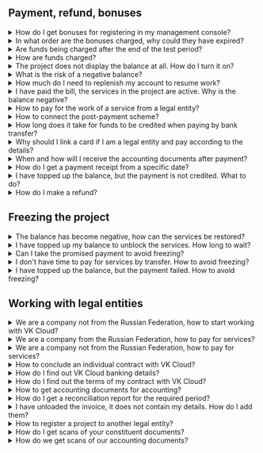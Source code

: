 ## Payment, refund, bonuses

<details>

<summary>How do I get bonuses for registering in my management console?</summary>

[Bonuses](../concepts/balance#bonuses) are credited when registering a new user account. Bonuses are accrued after all [registration](/en/intro/start/account-registration) steps are completed.

Bonuses are not awarded when new projects are created by existing users and when a new user enters a project by invitation.

<warn>

In some cases, previously accrued bonuses may be canceled or denied. See more in [paragraph 8.3 of the VK Cloud Platform Terms of Use](/en/intro/start/legal/legal-terms#8_payment_for_company_services)

</warn>

</details>

<details>

<summary>In what order are the bonuses charged, why could they have expired?</summary>

[Bonuses](../concepts/balance#bonuses) in VK Cloud are spent on using cloud services and resources. There are different types of bonuses, each type of bonus can be spent only on VK Cloud services corresponding to it. One bonus is equal to one ruble.

Bonuses are given for 60 days, after that they burn off. You can see the details of your expenses on the **Balance** page in your management console.

<warn>

You cannot withdraw bonuses from the project.

</warn>

</details>

<details>

<summary>Are funds being charged after the end of the test period?</summary>

After the test period has expired or bonuses have been burned off, the payment account balance is used to pay for resources. If the payment account balance is zero, the project is [frozen](/en/tools-for-using-services/account/concepts/projects#automatic_freezing_of_the_project).

</details>

<details>

<summary>How are funds charged?</summary>

VK Cloud records the consumption of resources in the cloud on a minute-by-minute basis, and funds for the use of resources are charged from the payment account balance also on a minute-by-minute basis. Licenses are charged once a day.

</details>

<details>

<summary>The project does not display the balance at all. How do I turn it on?</summary>

[Balance](../concepts/balance) is displayed:

- If your [role](/en/tools-for-using-services/account/concepts/rolesandpermissions) in the project is the owner, superadministrator or billing administrator.
- After the services are activated in the project. To understand if the services are activated:

  1. [Go to](https://msk.cloud.vk.com/app/en/) VK Cloud management console.
  1. Go to the section of any service. If the **Enable services** button is displayed, [activate](/en/tools-for-using-services/account/service-management/activation) them by pressing this button.

    During activation, you may need to confirm the phone number and link the payment card.

</details>

<details>

<summary>What is the risk of a negative balance?</summary>

The payment account balance in the project management console may go negative. If you work with VK Cloud on [prepay](../concepts/physical-corporate#prepayment), the work of services and resources in this case will be suspended.

No penalties are charged on negative balance, but it is necessary to [replenish the payment account](../service-management/payment#making_a_payment) to continue the work.

<warn>

Unlocking of services takes up to 4 hours from the moment of crediting.

</warn>

</details>

<details>

<summary>How much do I need to replenish my account to resume work?</summary>

The project will resume automatically when the payment account balance is positive.

It is recommended to deposit an amount equal to the daily charge, or enable [auto-top-up](../service-management/add-card#configure_auto_completion).

</details>

<details>

<summary>I have paid the bill, the services in the project are active. Why is the balance negative?</summary>

You are probably a legal entity and work with VK Cloud for a post-payment. In this case, the payment account balance of your project will always be negative.

If you do not know your payment scheme, contact the document management department of VK Cloud:

1. Write to [docs_vktech@vk.company](mailto:docs_vktech@vk.company).
1. Specify:

   - Full name of the organization.
   - Details of the organization.

</details>

<details>

<summary>How to pay for the work of a service from a legal entity?</summary>

If you work with VK Cloud on prepayment, [form an invoice](../service-management/bill-generation/) and pay it in your management console.

When working on the post-payment scheme, the invoice and [accounting documents](../concepts/report#legal_entities) for the reporting period are sent via the electronic document management system (EDM) within five working days of the month following the reporting one.

If you have not received the accounting documents, contact the document management department of VK Cloud:

1. Write to [docs_vktech@vk.company](mailto:docs_vktech@vk.company).
1. Specify:

   - Full name of the organization.
   - Details of the organization.

</details>

<details>

<summary>How to connect the post-payment scheme?</summary>

Post-payment is available:

- Only for legal entities.
- Only within the framework of an individual contract with VK Cloud.

To activate the postpayment scheme, [conclude an individual contract](../service-management/corporate/) and perform additional project configuration for legal entities in the VK Cloud management console.

</details>

<details>

<summary>How long does it take for funds to be credited when paying by bank transfer?</summary>

Up to 3 banking days.

</details>

<details>

<summary>Why should I link a card if I am a legal entity and pay according to the details?</summary>

You may need the card if you work on a prepaid basis and need to make an emergency top-up, for example, to avoid [freezing](/en/tools-for-using-services/account/concepts/projects#automatic_freezing_of_the_project) a project.

<warn>

Charges for bank card payments are not included in [accounting documents for legal entities](../concepts/report#composition_of_accounting_documents): billing report, reconciliation report.

</warn>

</details>

<details>

<summary>When and how will I receive the accounting documents after payment?</summary>

<tabs>
<tablist>
<tab>Individuals</tab>
<tab>Legal entities</tab>
</tablist>
<tabpanel>

Immediately after the funds are credited, the receipt is sent to the email address of the project owner.

</tabpanel>
<tabpanel>

As part of the package of [accounting documents](../concepts/report) for the corresponding reporting period (month).

When working through the electronic document management system (EDM), documents are available immediately. If the organization maintains a paper document flow with VK Cloud, the delivery time of the original documents is added.

If you have not received your original documents or need scanned copies, write to the document management department of VK Cloud at [docs_vktech@vk.company](mailto:docs_vktech@vk.company).

</tabpanel>
</tabs>

</details>

<details>

<summary>How do I get a payment receipt from a specific date?</summary>

1. Contact [technical support](mailto:support@mcs.mail.ru).
2. Specify:

   - [Project ID (PID)](/en/tools-for-using-services/account/service-management/project-settings/manage#getting_project_id)
   - Project [region](/en/tools-for-using-services/account/concepts/regions)
   - Amount and date of payment
   - Payment confirmation

</details>

<details>

<summary>I have topped up the balance, but the payment is not credited. What to do?</summary>

The terms of crediting funds depend on [the payment method](../concepts/payment-methods):

- Payment by bank transfer — payment can take up to three banking days from the date of transfer of funds by the bank.
- Payment by other methods — the payment is credited within 5-10 minutes after payment confirmation.

If the payment is not received within the specified time, contact [technical support](mailto:support@mcs.mail.ru) to search for it and specify:

- [Project ID (PID)](/en/tools-for-using-services/account/service-management/project-settings/manage#getting_project_id)
- Project [region](/en/tools-for-using-services/account/concepts/regions)
- Payment confirmation

</details>

<details>

<summary>How do I make a refund?</summary>

Contact [technical support](mailto:support@mcs.mail.ru). For more information about the refund conditions and the requirements for the application, see [Refund of funds](../service-management/refund).

You can refund only funds that you have previously credited to your payment account. [Bonuses](../concepts/balance#bonuses) cannot be refunded.

For individuals, the funds will be returned to the account from which the payment has been made.

</details>

## Freezing the project

<details>

<summary>The balance has become negative, how can the services be restored?</summary>

When working on prepayment with a negative payment account balance, the project is automatically [frozen](/en/tools-for-using-services/account/concepts/projects#automatic_freezing_of_the_project). Its objects are placed in the queue for deletion for a period:

- 3 days if you have never replenished the payment account of the project.
- 30 days if you have topped up the payment account of the project at least once.

   <err>

   As soon as the storage period in the queue expires, all project resources will be permanently deleted.

   </err>

To restore the services:

1. [Go to](https://msk.cloud.vk.com/app/en/) VK Cloud management console.
1. [Replenish](../service-management/payment#making_a_payment) the payment account of the project [in a convenient way](../concepts/payment-methods/). Use physical bank cards to get the funds to the payment account balance faster. Funds are credited from them immediately, but if you pay by bank transfer, the process can take up to 3 working days.
1. Wait for the activation of services in the project. It can take up to 2 hours.
1. Manually activate project resources:

   - [Virtual machines](/en/computing/iaas/service-management/vm/vm-manage#start_stop_restart_vm)
   - [Kubernetes containers](/en/kubernetes/k8s/service-management/manage-cluster#start_cluster_ffb49399)
   - [VM backup](/en/storage/backups/service-management/manage-backup-plan)
   - Other resources

<info>

To find out how long resources are in the queue for deletion, contact [technical support](mailto:support@mcs.mail.ru) and specify:

- [Project ID (PID)](/en/tools-for-using-services/account/service-management/project-settings/manage#getting_project_id)
- [Region](/en/tools-for-using-services/account/concepts/regions)

</info>

</details>

<details>

<summary>I have topped up my balance to unblock the services. How long to wait?</summary>

Unlocking can take up to 4 hours.

After unlocking, manually start objects that have been stopped, such as virtual machines.

</details>

<details>

<summary>Can I take the promised payment to avoid freezing?</summary>

The promised payment is not supported.

</details>

<details>

<summary>I don't have time to pay for services by transfer. How to avoid freezing?</summary>

Pay for services with a bank card, payments from cards are faster.

<warn>

Charges for bank card payments are not included in [accounting documents for legal entities](../concepts/report#composition_of_accounting_documents): billing report, reconciliation report.

</warn>

</details>

<details>

<summary>I have topped up the balance, but the payment failed. How to avoid freezing?</summary>

1. Contact [technical support](mailto:support@mcs.mail.ru).
1. Specify:

   - [Project ID (PID)](/en/tools-for-using-services/account/service-management/project-settings/manage#getting_project_id)
   - Project [region](/en/tools-for-using-services/account/concepts/regions)
   - Payment confirmation

</details>

## Working with legal entities

<details>

<summary>We are a company not from the Russian Federation, how to start working with VK Cloud?</summary>

With VK Cloud, you can work with a service infrastructure that is physically deployed:

- On the territory of Russia — to do this, [register](/en/intro/start/account-registration) an account in [region](/en/tools-for-using-services/account/concepts/regions) Moscow at https://cloud.vk.com.
- On the territory of Kazakhstan — to do this, [register](/en/intro/start/account-registration) an account in [region](/en/tools-for-using-services/account/concepts/regions) Kazakhstan at https://vkcloud.kz или https://kz.cloud.vk.com/.

Each region has its own peculiarities of work for non-residents of the Russian Federation:

[cols="1,2,2", options="header"]
|===

| Features
| Moscow
| Kazakhstan

| Contractual relations
| Non-resident organizations of the Russian Federation can work with VK Cloud as legal entities and receive [accounting documents](../concepts/report) only under an individual contract
| Legal entities-residents of Kazakhstan can work both under a public offer agreement and under an individual agreement

| Phone number
| To link a foreign phone number to your account, please contact [technical support](mailto:support@mcs.mail.ru)
| ![](/en/assets/no.svg "inline")

| Payment for services
| Currency of payments and other payment terms are discussed at the time of contract execution
| In the region of Kazakhstan it is possible to pay for services:
  - Only in tenge.
  - If paying by card, only cards issued by banks of Armenia, Azerbaijan, Belarus, Estonia, Georgia, Kazakhstan, Kyrgyzstan, Latvia, Lithuania, Tajikistan, or Uzbekistan are accepted

|===

</details>

<details>

<summary>We are a company from the Russian Federation, how to pay for services?</summary>

<tabs>
<tablist>
<tab>Prepayment work</tab>
<tab>Post-payment work</tab>
</tablist>
<tabpanel>

1. Complete the [additional registration](../service-management/corporate#additional_registration_of_legal_entities) of the legal entity, if it has not already been done.
1. [Create an invoice](../service-management/bill-generation) for the required amount in your management console.
1. Pay the bill by bank transfer.

</tabpanel>
<tabpanel>

1. Wait for the invoice from VK Cloud. The invoice comes as part of a package of [accounting documents](../concepts/report) for the corresponding reporting period (month).
1. Pay the bill by bank transfer.

</tabpanel>
</tabs>

</details>

<details>

<summary>We are a company not from the Russian Federation, how to pay for services?</summary>

<tabs>
<tablist>
<tab>Prepayment work</tab>
<tab>Post-payment work</tab>
</tablist>
<tabpanel>

Request an invoice from the document management department of VK Cloud:

1. Write to [docs_vktech@vk.company](mailto:docs_vktech@vk.company).
1. Specify:

   - Full name and details of the organization.
   - Invoice amount.

1. Pay the invoice received from VK Cloud using a bank transfer.

</tabpanel>
<tabpanel>

1. Wait for the invoice from VK Cloud. The invoice comes as part of a package of [accounting documents](../concepts/report) for the corresponding reporting period (month).
1. Pay the invoice received from VK Cloud using a bank transfer.

</tabpanel>
</tabs>

</details>

<details>

<summary>How to conclude an individual contract with VK Cloud?</summary>

1. Write to the customer service department of VK Cloud at [sales-team@mcs.mail.ru](mailto:sales-team@mcs.mail.ru).
1. Specify:

   - Full name and details of the organization.
   - Full name and phone number of the contact person.

The manager will contact you to clarify the required terms of the contract.

</details>

<details>

<summary>How do I find out VK Cloud banking details?</summary>

<tabs>
<tablist>
<tab>Moscow</tab>
<tab>Kazakhstan</tab>
</tablist>
<tabpanel>

If your project is in [region](/en/tools-for-using-services/account/concepts/regions) Moscow, and you are working with “VK” LLC, its main details are available at https://cloud.vk.com/contacts.

You can also [generate an invoice](../service-management/bill-generation) in your management console and view the contents of the **Supplier** field.

</tabpanel>
<tabpanel>

If your project is in [region](/ru/tools-for-using-services/account/concepts/regions) Kazakhstan, and you are working with “QazCloud” LLC, its details are available at https://vkcloud.kz/contacts/.

</tabpanel>
</tabs>

</details>

<details>

<summary>How do I find out the terms of my contract with VK Cloud?</summary>

Ask this question in the document management department of VK Cloud:

1. Write to [docs_vktech@vk.company](mailto:docs_vktech@vk.company).
2. Specify:

   - Full name of the organization.
   - Details of the organization.

</details>

<details>

<summary>How to get accounting documents for accounting?</summary>

1. Write to the document management department of VK Cloud at [docs_vktech@vk.company](mailto:docs_vktech@vk.company).
1. Specify:

   - Full name and details of the organization.
   - The composition of [accounting documents](../concepts/report) that you require.
   - Method of obtaining documents: through [electronic document management system (EDM)](../concepts/report#edm) or [in paper form to the postal address](../concepts/report#delivery_of_original_documents).

   <info>

   EDM work is available only to organizations registered in the Russian Federation.

   </info>

Accounting documents will be sent once in the reporting period (month).

VK Cloud can duplicate reporting documents in the form of scanned copies in PDF format to e-mail. If you want to receive scanned copies, write about it in the request and specify email addresses of recipients.

</details>

<details>

<summary>How do I get a reconciliation report for the required period?</summary>

1. Write to the document management department of VK Cloud at [docs_vktech@vk.company](mailto:docs_vktech@vk.company).
1. Specify:

   - Full name and details of the organization.
   - The period for which the act is required.

</details>

<details>

<summary>I have unloaded the invoice, it does not contain my details. How do I add them?</summary>

To make the data of your organization appear in the **Payer** field in the invoices, that you [generate in your management console](../service-management/bill-generation), perform the the [additional registration](../service-management/corporate#additional_registration_of_legal_entities) of your legal entity.

Additional registration is only available in [region](/en/tools-for-using-services/account/concepts/regions) Moscow and only for Russian resident companies.

</details>

<details>

<summary>How to register a project to another legal entity?</summary>

<info>

You can only change the mail of the project owner via [changing the owner](/en/tools-for-using-services/account/service-management/project-settings/manage#changing_project_owner).

</info>

To register a project to another organization:

1. Write to the document management department of VK Cloud at [docs_vktech@vk.company](mailto:docs_vktech@vk.company).
1. Specify:

   - Full name and details of the organization to which the project was registered.
   - Full name and details of the organization to which the project needs to be reissued.

1. For legal entities-residents of the Russian Federation in the Moscow region: [specify](/en/intro/billing/service-management/corporate#additional_registration_of_legal_entities) new details in your management console.

</details>

<details>

<summary>How do I get scans of your constituent documents?</summary>

1. Write to the document management department of VK Cloud at [docs_vktech@vk.company](mailto:docs_vktech@vk.company).
1. Specify the list of documents that you require copies of.

</details>

<details>

<summary>How do we get scans of our accounting documents?</summary>

1. Write to the document management department of VK Cloud at [docs_vktech@vk.company](mailto:docs_vktech@vk.company).
1. Specify:

   - Full name and details of the organization.
   - List of documents copies of which you need.
   - Email address to send copies to.

Copies are provided in PDF format.

If you want to receive copies every reporting period, specify this in the request.

</details>
